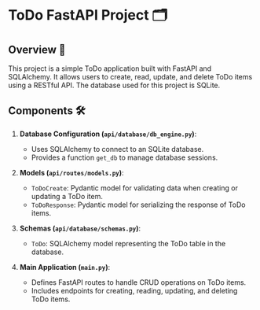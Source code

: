# ToDo FastAPI Project 🗂️

## Overview 🌟

This project is a simple ToDo application built with FastAPI and SQLAlchemy. It allows users to create, read, update, and delete ToDo items using a RESTful API. The database used for this project is SQLite.


## Components 🛠️

1. **Database Configuration (`api/database/db_engine.py`)**:
   - Uses SQLAlchemy to connect to an SQLite database.
   - Provides a function `get_db` to manage database sessions.

2. **Models (`api/routes/models.py`)**:
   - `ToDoCreate`: Pydantic model for validating data when creating or updating a ToDo item.
   - `ToDoResponse`: Pydantic model for serializing the response of ToDo items.

3. **Schemas (`api/database/schemas.py`)**:
   - `ToDo`: SQLAlchemy model representing the ToDo table in the database.

4. **Main Application (`main.py`)**:
   - Defines FastAPI routes to handle CRUD operations on ToDo items.
   - Includes endpoints for creating, reading, updating, and deleting ToDo items.




